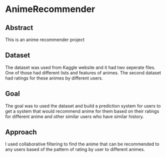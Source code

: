 # AnimeRecommender

Abstract
------------
This is an anime recommender project

Dataset
------------
The dataset was used from Kaggle website and it had two seperate files. One of those had different lists and features of animes. The second dataset had ratings for these animes by different users.

Goal
------------
The goal was to used the dataset and build a prediction system for users to get a system that would recommend anime for them based on their ratings for different anime and other similar users who have similar history. 

Approach
------------
I used collaborative filtering to find the anime that can be recommended to any users based of the pattern of rating by user to different animes.
